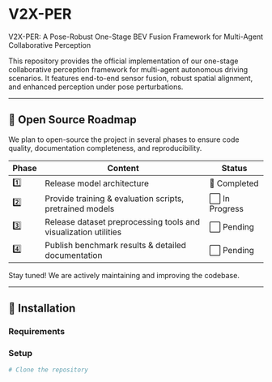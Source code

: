 # V2X-PER
V2X-PER: A Pose-Robust One-Stage BEV Fusion Framework for Multi-Agent Collaborative Perception

This repository provides the official implementation of our one-stage collaborative perception framework for multi-agent autonomous driving scenarios. It features end-to-end sensor fusion, robust spatial alignment, and enhanced perception under pose perturbations.

---

## 📌 Open Source Roadmap

We plan to open-source the project in several phases to ensure code quality, documentation completeness, and reproducibility.

| Phase | Content                                                                 | Status     |
|-------|-------------------------------------------------------------------------|------------|
| 1️⃣   | Release model architecture                                               | 🔄 Completed |
| 2️⃣   | Provide training & evaluation scripts, pretrained models                 | ⬜ In Progress |
| 3️⃣   | Release dataset preprocessing tools and visualization utilities         | ⬜ Pending |
| 4️⃣   | Publish benchmark results & detailed documentation                       | ⬜ Pending |

Stay tuned! We are actively maintaining and improving the codebase.

---

## 🚀 Installation

### Requirements


### Setup

```bash
# Clone the repository




